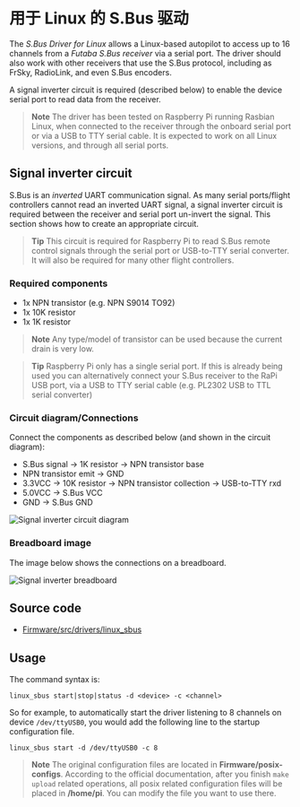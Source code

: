# 用于 Linux 的 S.Bus 驱动

The *S.Bus Driver for Linux* allows a Linux-based autopilot to access up to 16 channels from a *Futaba S.Bus receiver* via a serial port. The driver should also work with other receivers that use the S.Bus protocol, including as FrSky, RadioLink, and even S.Bus encoders.

A signal inverter circuit is required (described below) to enable the device serial port to read data from the receiver.

> **Note** The driver has been tested on Raspberry Pi running Rasbian Linux, when connected to the receiver through the onboard serial port or via a USB to TTY serial cable. It is expected to work on all Linux versions, and through all serial ports.

## Signal inverter circuit

S.Bus is an *inverted* UART communication signal. As many serial ports/flight controllers cannot read an inverted UART signal, a signal inverter circuit is required between the receiver and serial port un-invert the signal. This section shows how to create an appropriate circuit.

> **Tip** This circuit is required for Raspberry Pi to read S.Bus remote control signals through the serial port or USB-to-TTY serial converter. It will also be required for many other flight controllers.

### Required components

* 1x NPN transistor (e.g. NPN S9014 TO92) 
* 1x 10K resistor
* 1x 1K resistor

> **Note** Any type/model of transistor can be used because the current drain is very low.

<span></span>

> **Tip** Raspberry Pi only has a single serial port. If this is already being used you can alternatively connect your S.Bus receiver to the RaPi USB port, via a USB to TTY serial cable (e.g. PL2302 USB to TTL serial converter)

### Circuit diagram/Connections

Connect the components as described below (and shown in the circuit diagram):

* S.Bus signal &rarr; 1K resistor &rarr; NPN transistor base
* NPN transistor emit &rarr; GND
* 3.3VCC &rarr; 10K resistor &rarr; NPN transistor collection &rarr; USB-to-TTY rxd
* 5.0VCC &rarr; S.Bus VCC
* GND &rarr; S.Bus GND

![Signal inverter circuit diagram](../../assets/driver_sbus_signal_inverter_circuit_diagram.png)

### Breadboard image

The image below shows the connections on a breadboard.

![Signal inverter breadboard](../../assets/driver_sbus_signal_inverter_breadboard.png)

## Source code

* [Firmware/src/drivers/linux_sbus](https://github.com/PX4/Firmware/tree/master/src/drivers/linux_sbus)

## Usage

The command syntax is:

    linux_sbus start|stop|status -d <device> -c <channel>
    

So for example, to automatically start the driver listening to 8 channels on device `/dev/ttyUSB0`, you would add the following line to the startup configuration file.

    linux_sbus start -d /dev/ttyUSB0 -c 8
    

> **Note** The original configuration files are located in **Firmware/posix-configs**. According to the official documentation, after you finish `make upload` related operations, all posix related configuration files will be placed in **/home/pi**. You can modify the file you want to use there.